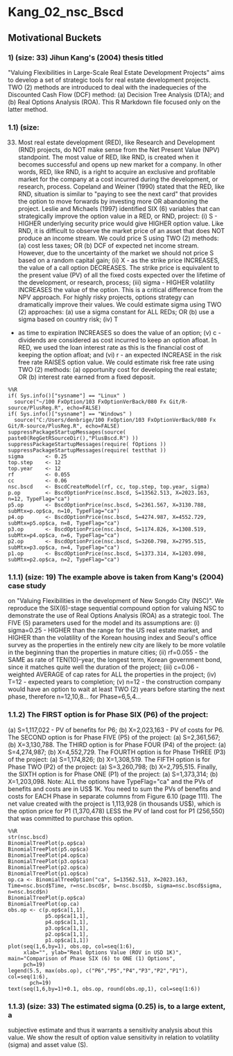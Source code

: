 Kang_02_nsc_Bscd
==================================================================================================================================
## Motivational Buckets
### 1) (size: 33) Jihun Kang's (2004) thesis titled
"Valuing Flexibilities in Large-Scale Real Estate Development Projects" aims to
develop a set of strategic tools for real estate development projects. TWO (2)
methods are introduced to deal with the inadequecies of the Discounted Cash Flow
(DCF) method: (a) Decision Tree Analysis (DTA); and (b) Real Options Analysis
(ROA). This R Markdown file focused only on the latter method.
### 1.1) (size:
33) Most real estate development (RED), like Research and Development (RND)
projects, do NOT make sense from the Net Present Value (NPV) standpoint. The
most value of RED, like RND, is created when it becomes successful and opens up
new market for a company. In other words, RED, like RND, is a right to acquire
an exclusive and profitable market for the company at a cost incurred during the
development, or research, process. Copeland and Weiner (1990) stated that the
RED, like RND, situation is similar to "paying to see the next card" that
provides the option to move forwards by investing more OR abandoning the
project. Leslie and Michaels (1997) identified SIX (6) variables that can
strategically improve the option value in a RED, or RND, project: (i) S - HIGHER
underlying security price would give HIGHER option value. Like RND, it is
difficult to observe the market price of an asset that does NOT produce an
income stream. We could price S using TWO (2) methods: (a) cost less taxes; OR
(b) DCF of expected net income stream. However, due to the uncertainty of the
market we should not price S based on a random capital gain; (ii) X - as the
strike price INCREASES, the value of a call option DECREASES. The strike price
is equivalent to the present value (PV) of all the fixed costs expected over the
lifetime of the development, or research, process; (iii) sigma - HIGHER
volatility INCREASES the value of the option. This is a critical difference from
the NPV approach. For highly risky projects, options strategy can dramatically
improve their values. We could estimate sigma using TWO (2) approaches: (a) use
a sigma constant for ALL REDs; OR (b) use a sigma based on country risk; (iv) T
- as time to expiration INCREASES so does the value of an option; (v) c -
dividends are considered as cost incurred to keep an option afloat. In RED, we
used the loan interest rate as this is the financial cost of keeping the option
afloat; and (vi) r - an expected INCREASE in the risk free rate RAISES option
value. We could estimate risk free rate using TWO (2) methods: (a) opportunity
cost for developing the real estate; OR (b) interest rate earned from a fixed
deposit.

```{.python .input}
%%R
if( Sys.info()["sysname"] == "Linux" )
  source("~/100 FxOption/103 FxOptionVerBack/080 Fx Git/R-source/PlusReg.R", echo=FALSE)
if( Sys.info()["sysname"] == "Windows" )
  source("C:/Users/denbrige/100 FxOption/103 FxOptionVerBack/080 Fx Git/R-source/PlusReg.R", echo=FALSE)
suppressPackageStartupMessages(source( paste0(RegGetRSourceDir(),"PlusBscd.R") ))
suppressPackageStartupMessages(require( fOptions ))
suppressPackageStartupMessages(require( testthat ))
sigma       <- 0.25
top.step    <- 12
top.year    <- 12
rf          <- 0.055
cc          <- 0.06
nsc.bscd    <- BscdCreateModel(rf, cc, top.step, top.year, sigma)
p.op        <- BscdOptionPrice(nsc.bscd, S=13562.513, X=2023.163, n=12, TypeFlag="ca")
p5.op       <- BscdOptionPrice(nsc.bscd, S=2361.567, X=3130.788, subMtx=p.op$ca, n=10, TypeFlag="ca")
p4.op       <- BscdOptionPrice(nsc.bscd, S=4274.987, X=4552.729, subMtx=p5.op$ca, n=8, TypeFlag="ca")
p3.op       <- BscdOptionPrice(nsc.bscd, S=1174.826, X=1308.519, subMtx=p4.op$ca, n=6, TypeFlag="ca")
p2.op       <- BscdOptionPrice(nsc.bscd, S=3260.798, X=2795.515, subMtx=p3.op$ca, n=4, TypeFlag="ca")
p1.op       <- BscdOptionPrice(nsc.bscd, S=1373.314, X=1203.098, subMtx=p2.op$ca, n=2, TypeFlag="ca")
```

### 1.1.1) (size: 19) The example above is taken from Kang's (2004) case study
on "Valuing Flexibilities in the development of New Songdo City (NSC)". We
reproduce the SIX(6)-stage sequential compound option for valuing NSC to
demonstrate the use of Real Options Analysis (ROA) as a strategic tool. The FIVE
(5) parameters used for the model and its assumptions are: (i) sigma=0.25 -
HIGHER than the range for the US real estate market, and HIGHER than the
volatility of the Korean housing index and Seoul's office survey as the
properties in the entirely new city are likely to be more volatile in the
beginning than the properties in mature cities; (ii) rf=0.055 - the SAME as rate
of TEN(10)-year, the longest term, Korean government bond, since it matches
quite well the duration of the project; (iii) c=0.06 - weighted AVERAGE of cap
rates for ALL the properties in the project; (iv) T=12 - expected years to
completion; (v) n=12 - the construction company would have an option to wait at
least TWO (2) years before starting the next phase, therefore n=12,10,8... for
Phase=6,5,4...
### 1.1.2) The FIRST option is for Phase SIX (P6) of the project:
(a) S=1,117,022 - PV of benefits for P6; (b) X=2,023,163 - PV of costs for P6.
The SECOND option is for Phase FIVE (P5) of the project: (a) S=2,361,567; (b)
X=3,130,788. The THIRD option is for Phase FOUR (P4) of the project: (a)
S=4,274,987; (b) X=4,552,729. The FOURTH option is for Phase THREE (P3) of the
project: (a) S=1,174,826; (b) X=1,308,519. The FIFTH option is for Phase TWO
(P2) of the project: (a) S=3,260,798; (b) X=2,795,515. Finally, the SIXTH option
is for Phase ONE (P1) of the project: (a) S=1,373,314; (b) X=1,203,098. Note:
ALL the options have TypeFlag="ca" and the PVs of benefits and costs are in US$
1K. You need to sum the PVs of benefits and costs for EACH Phase in separate
columns from Figure 6.10 (page 111). The net value created with the project is
1,113,928 (in thousands US$), which is the option price for P1 (1,370,478) LESS
the PV of land cost for P1 (256,550) that was committed to purchase this option.

```{.python .input}
%%R
str(nsc.bscd)
BinomialTreePlot(p.op$ca)
BinomialTreePlot(p5.op$ca)
BinomialTreePlot(p4.op$ca)
BinomialTreePlot(p3.op$ca)
BinomialTreePlot(p2.op$ca)
BinomialTreePlot(p1.op$ca)
op.ca <- BinomialTreeOption("ca", S=13562.513, X=2023.163, Time=nsc.bscd$Time, r=nsc.bscd$r, b=nsc.bscd$b, sigma=nsc.bscd$sigma, n=nsc.bscd$n)
BinomialTreePlot(p.op$ca)
BinomialTreePlot(op.ca)
obs.op <- c(p.op$ca[1,1],
            p5.op$ca[1,1],
            p4.op$ca[1,1],
            p3.op$ca[1,1],
            p2.op$ca[1,1],
            p1.op$ca[1,1])
plot(seq(1,6,by=1), obs.op, col=seq(1:6),
     xlab="", ylab="Real Options Value (ROV in USD 1K)", main="Comparison of Phase SIX (6) to ONE (1) Options",
     pch=19)
legend(5.5, max(obs.op), c("P6","P5","P4","P3","P2","P1"), col=seq(1:6),
       pch=19)
text(seq(1,6,by=1)+0.1, obs.op, round(obs.op,1), col=seq(1:6))
```

### 1.1.3) (size: 33) The estimated sigma (0.25) is, to a large extent, a
subjective estimate and thus it warrants a sensitivity analysis about this
value. We show the result of option value sensitivity in relation to volatility
(sigma) and asset value (S).
